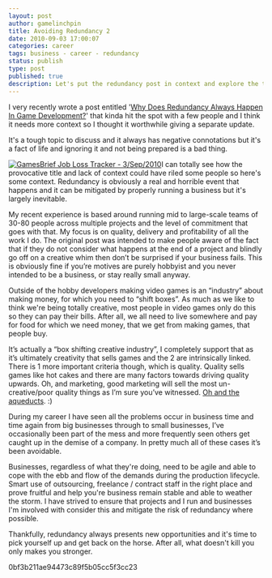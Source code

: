 ```yaml
---
layout: post
author: gamelinchpin
title: Avoiding Redundancy 2
date: 2010-09-03 17:00:07
categories: career
tags: business - career - redundancy
status: publish
type: post
published: true
description: Let's put the redundancy post in context and explore the topic a little more.
---
```

I very recently wrote a post entitled '[Why Does Redundancy Always
Happen In Game
Development?](http://game-linchpin.com/2010/08/why-does-redundancy-happens-in-game-development.html)' that kinda hit the spot with a few people and I think it needs more context so I thought it worthwhile giving a separate update.

It's a tough topic to discuss and it always has
negative connotations but it's a fact of life and ignoring it and not
being prepared is a bad thing.


 [![GamesBrief Job Loss Tracker -
3/Sep/2010](/assets/Screen-shot-2010-09-03-at-16.14.14-150x116.png "GamesBrief Job Loss Tracker - 3/Sep/2010")](http://www.gamesbrief.com/joblosstracker/)I can totally see how the provocative title and lack of context could have riled some people so here's some context. Redundancy is obviously a real and horrible event that happens and it can be mitigated by properly running a business but it's largely inevitable.

My recent experience is based around running mid to large-scale teams of
30-80 people across multiple projects and the level of commitment that
goes with that. My focus is on quality, delivery and profitability of
all the work I do. The original post was intended to make people aware
of the fact that if they do not consider what happens at the end of a
project and blindly go off on a creative whim then don’t be surprised if
your business fails. This is obviously fine if you’re motives are purely
hobbyist and you never intended to be a business, or stay really small
anyway.

Outside of the hobby developers making video games is an “industry”
about making money, for which you need to “shift boxes”. As much as we
like to think we're being totally creative, most people in video games
only do this so they can pay their bills. After all, we all need to live
somewhere and pay for food for which we need money, that we get from
making games, that people buy.

It’s actually a “box shifting creative industry”, I completely support
that as it’s ultimately creativity that sells games and the 2 are
intrinsically linked. There is 1 more important criteria though, which
is quality. Quality sells games like hot cakes and there are many
factors towards driving quality upwards. Oh, and marketing, good
marketing will sell the most un-creative/poor quality things as I’m sure
you’ve witnessed. [Oh and the
aqueducts](http://www.youtube.com/watch?v=ExWfh6sGyso). :)

During my career I have seen all the problems occur in business time and
time again from big businesses through to small businesses, I’ve
occasionally been part of the mess and more frequently seen others get
caught up in the demise of a company. In pretty much all of these cases
it’s been avoidable.

Businesses, regardless of what they're doing, need to be agile and able
to cope with the ebb and flow of the demands during the production
lifecycle. Smart use of outsourcing, freelance / contract staff in the
right place and prove fruitful and help you're business remain stable
and able to weather the storm. I have strived to ensure that projects
and I run and businesses I'm involved with consider this and mitigate
the risk of redundancy where possible.

Thankfully, redundancy always presents new opportunities and it's time
to pick yourself up and get back on the horse. After all, what doesn't
kill you only makes you stronger.

0bf3b211ae94473c89f5b05cc5f3cc23
